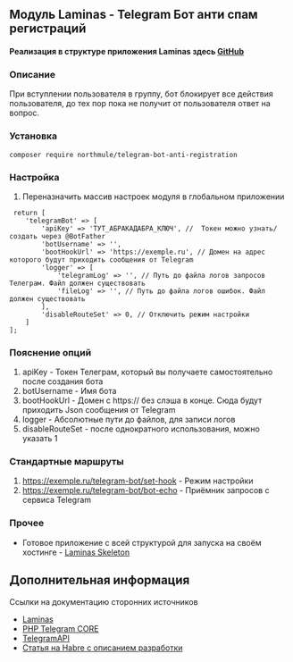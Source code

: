 ## Модуль Laminas - Telegram Бот анти спам регистраций

#### Реализация в структуре приложения Laminas здесь [GitHub](https://github.com/northmule/telegram-antisapm-registrations-bot)

### Описание
При вступлении пользователя в группу, бот блокирует все действия пользователя, до тех пор пока
не получит от пользователя ответ на вопрос.

### Установка
```
composer require northmule/telegram-bot-anti-registration
```

### Настройка
1. Переназначить массив настроек модуля в глобальном приложении
```
 return [
    'telegramBot' => [
        'apiKey' => 'ТУТ_АБРАКАДАБРА_КЛЮЧ', //  Токен можно узнать/создать через @BotFather
        'botUsername' => '',
        'bootHookUrl' => 'https://exemple.ru', // Домен на адрес которого будут приходить сообщения от Telegram
        'logger' => [
            'telegramLog' => '', // Путь до файла логов запросов Телеграм. Файл должен существовать
            'fileLog' => '', // Путь до файла логов ошибок. Файл должен существовать
        ],
        'disableRouteSet' => 0, // Отключить режим настройки
    ]
];    

```
### Пояснение опций
1. apiKey - Токен Телеграм, который вы получаете самостоятельно после создания бота
2. botUsername - Имя бота
3. bootHookUrl - Домен с https:// без слэша в конце. Сюда будут приходить Json сообщения от Telegram
4. logger - Абсолютные пути до файлов, для записи логов
5. disableRouteSet - после однократного использования, можно указать 1


### Стандартные маршруты
1. https://exemple.ru/telegram-bot/set-hook - Режим настройки
2. https://exemple.ru/telegram-bot/bot-echo - Приёмник запросов с сервиса Telegram

### Прочее
 - Готовое приложение с всей структурой для запуска на своём хостинге - [Laminas Skeleton](https://github.com/northmule/telegram-antisapm-registrations-bot)

## Дополнительная информация
Ссылки на документацию сторонних источников
- [Laminas](https://getlaminas.org/)
- [PHP Telegram CORE](https://github.com/php-telegram-bot/core)
- [TelegramAPI](https://core.telegram.org/)
- [Статья на Habre с описанием разработки](https://habr.com/ru/post/531790/)
